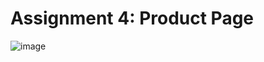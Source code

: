 # Assignment 4: Product Page

![image](https://github.com/anisshakil786/20101002-026-A4/assets/93877491/ee7ee398-2986-4050-a970-399a370f368a)
